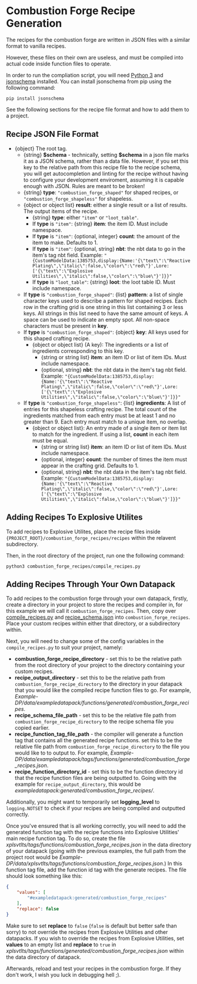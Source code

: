 # Combustion Forge Recipe Generation

The recipes for the combustion forge are written in JSON files with a similar format to vanilla recipes.

However, these files on their own are useless, and must be compiled into actual code inside function files to operate.

In order to run the compliation script, you will need [Python 3](https://www.python.org "Python's website") and [jsonschema](https://pypi.org/project/jsonschema "jsonschema on PyPI") installed. You can install jsonschema from pip using the following command:

```console
pip install jsonschema
```

See the following sections for the recipe file format and how to add them to a project.

## Recipe JSON File Format

 - {object} The root tag.
   - {string} **\$schema** - technically, setting **\$schema** in a json file marks it as a JSON schema, rather than a data file. However, if you set this key to the relative path from this recipe file to the recipe schema, you will get autocompletion and linting for the recipe without having to configure your development enviroment, assuming it is capable enough with JSON. Rules are meant to be broken!
   - {string} **type**: `"combustion_forge_shaped"` for shaped recipes, or `"combustion_forge_shapeless"` for shapeless.
   - {object or object list} **result**: either a single result or a list of results. The output items of the recipe.
     - {string} **type**: either `"item"` or `"loot_table"`.
     - If **type** is `"item"`: {string} **item**: the item ID. Must include namespace.
     - If **type** is `"item"`: {optional, integer} **count**: the amount of the item to make. Defaults to 1.
     - If **type** is `"item"`: {optional, string} **nbt**: the nbt data to go in the item's tag nbt field. Example: `"{CustomModelData:1385753,display:{Name:'{\"text\":\"Reactive Plating\",\"italic\":false,\"color\":\"red\"}',Lore:['{\"text\":\"Explosive Utilities\",\"italic\":false,\"color\":\"blue\"}']}}"`
     - If **type** is `"loot_table"`: {string} **loot**: the loot table ID. Must include namespace.
   - If **type** is `"combustion_forge_shaped"`: {list} **pattern**: a list of single character keys used to describe a pattern for shaped recipes. Each row in the crafting grid is one string in this list containing 3 or less keys. All strings in this list need to have the same amount of keys. A space can be used to indicate an empty spot. All non-space characters must be present in **key**.
   - If **type** is  `"combustion_forge_shaped"`: {object} **key**: All keys used for this shaped crafting recipe. 
     - {object or object list} (A key): The ingredients or a list of ingredients corresponding to this key.
       - {string or string list} **item**: an item ID or list of item IDs. Must include namespace.
       - {optional, string} **nbt**: the nbt data in the item's tag nbt field. Example: `"{CustomModelData:1385753,display:{Name:'{\"text\":\"Reactive Plating\",\"italic\":false,\"color\":\"red\"}',Lore:['{\"text\":\"Explosive Utilities\",\"italic\":false,\"color\":\"blue\"}']}}"`
   - If **type** is  `"combustion_forge_shapeless"`: {list} **ingredients**: A list of entries for this shapeless crafting recipe. The total count of the ingredients matched from each entry must be at least 1 and no greater than 9. Each entry must match to a unique item, no overlap.
     - {object or object list}: An entry made of a single item or item list to match for the ingredient. If using a list, **count** in each item must be equal. 
       - {string or string list} **item**: an item ID or list of item IDs. Must include namespace.
       - {optional, integer} **count**: the number of times the item must appear in the crafting grid. Defaults to 1.
       - {optional, string} **nbt**: the nbt data in the item's tag nbt field. Example: `"{CustomModelData:1385753,display:{Name:'{\"text\":\"Reactive Plating\",\"italic\":false,\"color\":\"red\"}',Lore:['{\"text\":\"Explosive Utilities\",\"italic\":false,\"color\":\"blue\"}']}}"`

## Adding Recipes To Explosive Utilites

To add recipes to Explosive Utilites, place the recipe files inside `{PROJECT_ROOT}/combustion_forge_recipes/recipes` within the relavent subdirectory.

Then, in the root directory of the project, run one the following command:

```console
python3 combustion_forge_recipes/compile_recipes.py
``` 

## Adding Recipes Through Your Own Datapack

To add recipes to the combustion forge through your own datapack, firstly, create a directory in your project to store the recipes and compiler in, for this example we will call it `combustion_forge_recipes`. Then, copy over [compile_recipes.py](compile_recipes.py) and [recipe_schema.json](recipe_schema.json) into `combustion_forge_recipes`. Place your custom recipes within either that directory, or a subdirectory within.

Next, you will need to change some of the config variables in the `compile_recipes.py` to suit your project, namely:
- **combustion_forge_recipe_directory** - set this to be the relative path from the root directory of your project to the directory containing your custom recipes.
- **recipe_output_directory** - set this to be the relative path from `combustion_forge_recipe_directory` to the directory in your datapack that you would like the compiled recipe function files to go. For example, *Example-DP/data/exampledatapack/functions/generated/combustion_forge_recipes*.
- **recipe_schema_file_path** - set this to be the relative file path from `combustion_forge_recipe_directory` to the recipe schema file you copied earlier.
- **recipe_function_tag_file_path** - the compiler will generate a function tag that contains all the generated recipe functions. set this to be the relative file path from `combustion_forge_recipe_directory` to the file you would like to to output to. For example, *Example-DP/data/exampledatapack/tags/functions/generated/combustion_forge_recipes.json*.
- **recipe_function_directory_id** - set this to be the function directory id that the recipe function files are being outputted to. Going with the example for `recipe_output_directory`, this would be *exampledatapack:generated/combustion_forge_recipes/*.

Additionally, you might want to temporarily set **logging_level** to `logging.NOTSET` to check if your recipes are being compiled and outputted correctly.

Once you've ensured that is all working correctly, you will need to add the generated function tag with the recipe functions into Explosive Utilities' main recipe function tag. To do so, create the file *xplsvtlts/tags/functions/combustion_forge_recipes.json* in the data directory of your datapack (going with the previous examples, the full path from the project root would be *Example-DP/data/xplsvtlts/tags/functions/combustion_forge_recipes.json*.) In this function tag file, add the function id tag with the generate recipes. The file should look something like this:

```json
{
    "values": [
        "#exampledatapack:generated/combustion_forge_recipes"
    ],
    "replace": false
}
```

Make sure to set **replace** to `false` (`false` is default but better safe than sorry) to not override the recipes from Explosive Utilities and other datapacks. If you wish to override the recipes from Explosive Utilities, set **values** to an empty list and **replace** to `true` in  *xplsvtlts/tags/functions/generated/combustion_forge_recipes.json* within the data directory of datapack.

Afterwards, reload and test your recipes in the combustion forge. If they don't work, I wish you luck in debugging hell ;).